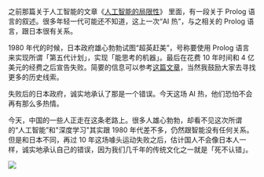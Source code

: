 <span>之前那篇关于人工智能的文章《</span>[人工智能的局限性](http://www.yinwang.org/blog-cn/2017/04/23/ai)<span>》 里面，有一段关于 Prolog 语言的叙述。很多年轻一代可能还不知道，这上一次“AI 热”，与之相关的 Prolog 语言，跟日本很有关系。</span>

<span>1980 年代的时候，日本政府雄心勃勃试图“超英赶美”，号称要使用 Prolog 语言来实现所谓「第五代计划」，实现「能思考的机器」。最后在花费 10 年时间和 4 亿美元的经费之后宣告失败。简要的信息可以参考</span>[这篇文章](https://www.sjsu.edu/faculty/watkins/5thgen.htm)<span>，当然我鼓励大家去寻找更多的历史线索。</span>

失败后的日本政府，诚实地承认了那是一个错误。今天这场 AI 热，他们恐怕不会再有那么多热情。

今天，中国的一些人正走在这条老路上。很多人雄心勃勃，却看不见这次所谓的“人工智能”和"深度学习"其实跟 1980 年代差不多，仍然跟智能没有任何关系。但是和日本不同，再过 10 年这场噱头运动失败之后，估计国人不会像日本人一样，诚实地承认自己的错误，因为我们几千年的传统文化之一就是「死不认错」。

 [<div class="image2-inset"><picture><source type="image/webp" srcset="https://substackcdn.com/image/fetch/w_424,c_limit,f_webp,q_auto:good,fl_progressive:steep/https%3A%2F%2Fbucketeer-e05bbc84-baa3-437e-9518-adb32be77984.s3.amazonaws.com%2Fpublic%2Fimages%2F7d323f74-71dc-4428-ab89-8962e04f7cc4_2388x1119.jpeg 424w, https://substackcdn.com/image/fetch/w_848,c_limit,f_webp,q_auto:good,fl_progressive:steep/https%3A%2F%2Fbucketeer-e05bbc84-baa3-437e-9518-adb32be77984.s3.amazonaws.com%2Fpublic%2Fimages%2F7d323f74-71dc-4428-ab89-8962e04f7cc4_2388x1119.jpeg 848w, https://substackcdn.com/image/fetch/w_1272,c_limit,f_webp,q_auto:good,fl_progressive:steep/https%3A%2F%2Fbucketeer-e05bbc84-baa3-437e-9518-adb32be77984.s3.amazonaws.com%2Fpublic%2Fimages%2F7d323f74-71dc-4428-ab89-8962e04f7cc4_2388x1119.jpeg 1272w, https://substackcdn.com/image/fetch/w_1456,c_limit,f_webp,q_auto:good,fl_progressive:steep/https%3A%2F%2Fbucketeer-e05bbc84-baa3-437e-9518-adb32be77984.s3.amazonaws.com%2Fpublic%2Fimages%2F7d323f74-71dc-4428-ab89-8962e04f7cc4_2388x1119.jpeg 1456w" sizes="100vw">![](https://substackcdn.com/image/fetch/w_1456,c_limit,f_auto,q_auto:good,fl_progressive:steep/https%3A%2F%2Fbucketeer-e05bbc84-baa3-437e-9518-adb32be77984.s3.amazonaws.com%2Fpublic%2Fimages%2F7d323f74-71dc-4428-ab89-8962e04f7cc4_2388x1119.jpeg)</picture></div>](https://substackcdn.com/image/fetch/f_auto,q_auto:good,fl_progressive:steep/https%3A%2F%2Fbucketeer-e05bbc84-baa3-437e-9518-adb32be77984.s3.amazonaws.com%2Fpublic%2Fimages%2F7d323f74-71dc-4428-ab89-8962e04f7cc4_2388x1119.jpeg)
